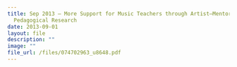 ```yaml
---
title: Sep 2013 – More Support for Music Teachers through Artist–Mentorship and
  Pedagogical Research
date: 2013-09-01
layout: file
description: ""
image: ""
file_url: /files/074702963_u8648.pdf
---
```

